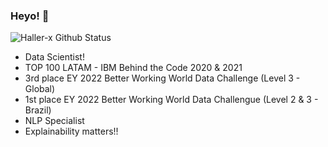 ### Heyo! 👋
![Haller-x Github Status](https://github-readme-stats.vercel.app/api?username=haller-x&show_icons=true&theme=merko)

- Data Scientist!
- TOP 100 LATAM - IBM Behind the Code 2020 & 2021
- 3rd place EY 2022 Better Working World Data Challenge (Level 3 - Global)
- 1st place EY 2022 Better Working World Data Challengue (Level 2 & 3 - Brazil)
- NLP Specialist
- Explainability matters!!

